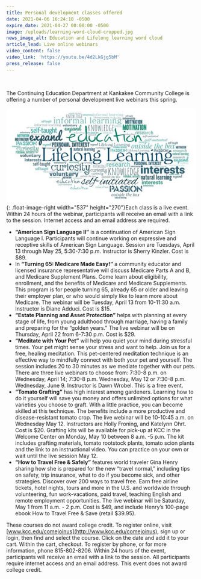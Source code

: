 ```yaml
---
title: Personal development classes offered
date: 2021-04-06 16:24:18 -0500
expire_date: 2021-04-27 00:00:00 -0500
image: /uploads/learning-word-cloud-cropped.jpg
news_image_alt: Education and Lifelong learning word cloud
article_lead: Live online webinars
video_content: false
video_link: 'https://youtu.be/4d2LkGjg5bM'
press_release: false
---
```

&nbsp;

The Continuing Education Department at Kankakee Community College is offering a number of personal development live webinars this spring.

![](/uploads/learning-word-cloud.jpg){: .float-image-right width="537" height="270"}Each class is a live event. Within 24 hours of the webinar, participants will receive an email with a link to the session. Internet access and an email address are required.

* **“American Sign Language II”** is a continuation of American Sign Language I. Participants will continue working on expressive and receptive skills of American Sign Language. Session are Tuesdays, April 13 through May 25, 5:30-7:30 p.m. Instructor is Sherry Kinzler. Cost is $89.
* In **“Turning 65: Medicare Made Easy\!”** a community educator and licensed insurance representative will discuss Medicare Parts A and B, and Medicare Supplement Plans. Come learn about eligibility, enrollment, and the benefits of Medicare and Medicare Supplements. This program is for people turning 65, already 65 or older and leaving their employer plan, or who would simply like to learn more about Medicare. The webinar will be Tuesday, April 13 from 10-11:30 a.m. Instructor is Diane Adduci. Cost is $15.
* **“Estate Planning and Asset Protection”** helps with planning at every stage of life, from young adulthood through marriage, having a family and preparing for the “golden years.” The live webinar will be on Thursday, April 22 from 6-7:30 p.m. Cost is $29.
* **“Meditate with Your Pet”** will help you quiet your mind during stressful times. Your pet might sense your stress and want to help. Join us for a free, healing meditation. This pet-centered meditation technique is an effective way to mindfully connect with both your pet and yourself. The session includes 20 to 30 minutes as we mediate together with our pets. There are three live webinars to choose from: 7:30-8 p.m. on Wednesday, April 14; 7:30-8 p.m. Wednesday, May 12 or 7:30-8 p.m. Wednesday, June 9. Instructor is Dawn Wrobel. This is a free event.
* **“Tomato Grafting”** has high interest among gardeners. Learning how to do it yourself will save you money and offers unlimited options for what varieties you choose to graft. With a little practice, you can become skilled at this technique. The benefits include a more productive and disease-resistant tomato crop. The live webinar will be 10-10:45 a.m. on Wednesday May 12. Instructors are Holly Froning, and Katelynn Ohrt. Cost is $20. Grafting kits will be available for pick-up at KCC in the Welcome Center on Monday, May 10 between 8 a.m. -5 p.m. The kit includes grafting materials, tomato rootstock plants, tomato scion plants and the link to an instructional video. You can practice on your own or wait until the live session May 12.
* **“How to Travel Free & Safely”** features world traveler Gina Henry sharing how she is prepared for the new “travel normal,” including tips on safety, trip insurance, what to do if you become sick, and other strategies. Discover over 200 ways to travel free. Earn free airline tickets, hotel nights, tours and more in the U.S. and worldwide through volunteering, fun work-vacations, paid travel, teaching English and remote employment opportunities. The live webinar will be Saturday, May 1 from 11 a.m. - 2 p.m. Cost is $49, and include Henry’s 100-page ebook How to Travel Free & Save (retail $39.95).

These courses do not award college credit. To register online, visit [www.kcc.edu/comejoinus](http://www.kcc.edu/comejoinus), sign up or login, then find and select the course. Click on the date and add it to your cart. Within the cart, checkout. To register by phone, or for more information, phone 815-802-8206. Within 24 hours of the event, participants will receive an email with a link to the session. All participants require internet access and an email address. This event does not award college credit.
